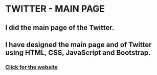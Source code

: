 # TWITTER - MAIN PAGE #

## I did the main page of the Twitter. ##

## I have designed the main page and  of Twitter using HTML, CSS, JavaScript and Bootstrap. ##



### [Click for the website](https://efsungurbuz.github.io/twitter.github.io1/) ###

